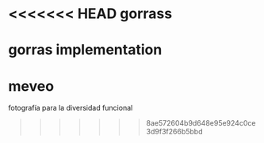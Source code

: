 <<<<<<< HEAD
gorrass
=======

gorras implementation
=======
meveo
=====

fotografía para la diversidad funcional
>>>>>>> 8ae572604b9d648e95e924c0ce3d9f3f266b5bbd
